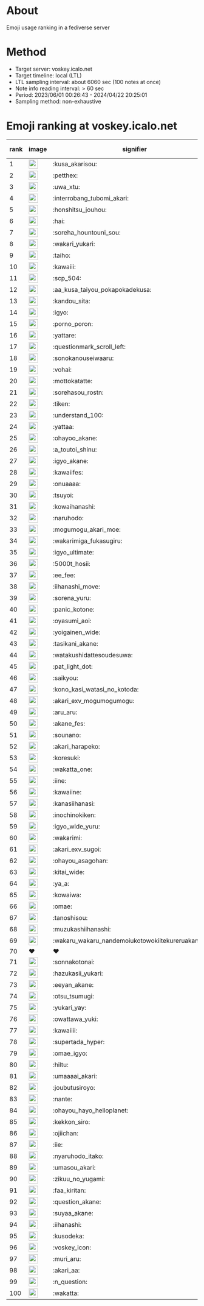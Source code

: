 # About
Emoji usage ranking in a fediverse server

# Method
- Target server: voskey.icalo.net
- Target timeline: local (LTL)
- LTL sampling interval: about 6060 sec (100 notes at once)
- Note info reading interval: > 60 sec
- Period: 2023/06/01 00:26:43 - 2024/04/22 20:25:01 
- Sampling method: non-exhaustive

# Emoji ranking at voskey.icalo.net

|rank|image|signifier|type|frequency score|
|----|----|----|----|----|
|1|<img height="24" src="https://voskey.icalo.net/emoji/kusa_akarisou.webp">|:kusa_akarisou:|custom|24092|
|2|<img height="24" src="https://voskey.icalo.net/emoji/petthex.webp">|:petthex:|custom|16569|
|3|<img height="24" src="https://voskey.icalo.net/emoji/uwa_xtu.webp">|:uwa_xtu:|custom|11084|
|4|<img height="24" src="https://voskey.icalo.net/emoji/interrobang_tubomi_akari.webp">|:interrobang_tubomi_akari:|custom|8192|
|5|<img height="24" src="https://voskey.icalo.net/emoji/honshitsu_jouhou.webp">|:honshitsu_jouhou:|custom|8063|
|6|<img height="24" src="https://voskey.icalo.net/emoji/hai.webp">|:hai:|custom|7209|
|7|<img height="24" src="https://voskey.icalo.net/emoji/soreha_hountouni_sou.webp">|:soreha_hountouni_sou:|custom|6570|
|8|<img height="24" src="https://voskey.icalo.net/emoji/wakari_yukari.webp">|:wakari_yukari:|custom|6447|
|9|<img height="24" src="https://voskey.icalo.net/emoji/taiho.webp">|:taiho:|custom|6411|
|10|<img height="24" src="https://voskey.icalo.net/emoji/kawaiii.webp">|:kawaiii:|custom|5360|
|11|<img height="24" src="https://voskey.icalo.net/emoji/scp_504.webp">|:scp_504:|custom|5327|
|12|<img height="24" src="https://voskey.icalo.net/emoji/aa_kusa_taiyou_pokapokadekusa.webp">|:aa_kusa_taiyou_pokapokadekusa:|custom|5188|
|13|<img height="24" src="https://voskey.icalo.net/emoji/kandou_sita.webp">|:kandou_sita:|custom|4814|
|14|<img height="24" src="https://voskey.icalo.net/emoji/igyo.webp">|:igyo:|custom|4262|
|15|<img height="24" src="https://voskey.icalo.net/emoji/porno_poron.webp">|:porno_poron:|custom|4041|
|16|<img height="24" src="https://voskey.icalo.net/emoji/yattare.webp">|:yattare:|custom|3932|
|17|<img height="24" src="https://voskey.icalo.net/emoji/questionmark_scroll_left.webp">|:questionmark_scroll_left:|custom|3896|
|18|<img height="24" src="https://voskey.icalo.net/emoji/sonokanouseiwaaru.webp">|:sonokanouseiwaaru:|custom|3789|
|19|<img height="24" src="https://voskey.icalo.net/emoji/vohai.webp">|:vohai:|custom|3700|
|20|<img height="24" src="https://voskey.icalo.net/emoji/mottokatatte.webp">|:mottokatatte:|custom|3652|
|21|<img height="24" src="https://voskey.icalo.net/emoji/sorehasou_rostn.webp">|:sorehasou_rostn:|custom|3563|
|22|<img height="24" src="https://voskey.icalo.net/emoji/tiken.webp">|:tiken:|custom|3443|
|23|<img height="24" src="https://voskey.icalo.net/emoji/understand_100.webp">|:understand_100:|custom|3229|
|24|<img height="24" src="https://voskey.icalo.net/emoji/yattaa.webp">|:yattaa:|custom|3012|
|25|<img height="24" src="https://voskey.icalo.net/emoji/ohayoo_akane.webp">|:ohayoo_akane:|custom|2955|
|26|<img height="24" src="https://voskey.icalo.net/emoji/a_toutoi_shinu.webp">|:a_toutoi_shinu:|custom|2909|
|27|<img height="24" src="https://voskey.icalo.net/emoji/igyo_akane.webp">|:igyo_akane:|custom|2877|
|28|<img height="24" src="https://voskey.icalo.net/emoji/kawaiifes.webp">|:kawaiifes:|custom|2735|
|29|<img height="24" src="https://voskey.icalo.net/emoji/onuaaaa.webp">|:onuaaaa:|custom|2726|
|30|<img height="24" src="https://voskey.icalo.net/emoji/tsuyoi.webp">|:tsuyoi:|custom|2705|
|31|<img height="24" src="https://voskey.icalo.net/emoji/kowaihanashi.webp">|:kowaihanashi:|custom|2614|
|32|<img height="24" src="https://voskey.icalo.net/emoji/naruhodo.webp">|:naruhodo:|custom|2519|
|33|<img height="24" src="https://voskey.icalo.net/emoji/mogumogu_akari_moe.webp">|:mogumogu_akari_moe:|custom|2491|
|34|<img height="24" src="https://voskey.icalo.net/emoji/wakarimiga_fukasugiru.webp">|:wakarimiga_fukasugiru:|custom|2344|
|35|<img height="24" src="https://voskey.icalo.net/emoji/igyo_ultimate.webp">|:igyo_ultimate:|custom|2320|
|36|<img height="24" src="https://voskey.icalo.net/emoji/5000t_hosii.webp">|:5000t_hosii:|custom|2300|
|37|<img height="24" src="https://voskey.icalo.net/emoji/ee_fee.webp">|:ee_fee:|custom|2204|
|38|<img height="24" src="https://voskey.icalo.net/emoji/iihanashi_move.webp">|:iihanashi_move:|custom|2191|
|39|<img height="24" src="https://voskey.icalo.net/emoji/sorena_yuru.webp">|:sorena_yuru:|custom|2189|
|40|<img height="24" src="https://voskey.icalo.net/emoji/panic_kotone.webp">|:panic_kotone:|custom|2147|
|41|<img height="24" src="https://voskey.icalo.net/emoji/oyasumi_aoi.webp">|:oyasumi_aoi:|custom|2107|
|42|<img height="24" src="https://voskey.icalo.net/emoji/yoigainen_wide.webp">|:yoigainen_wide:|custom|2041|
|43|<img height="24" src="https://voskey.icalo.net/emoji/tasikani_akane.webp">|:tasikani_akane:|custom|1990|
|44|<img height="24" src="https://voskey.icalo.net/emoji/watakushidattesoudesuwa.webp">|:watakushidattesoudesuwa:|custom|1956|
|45|<img height="24" src="https://voskey.icalo.net/emoji/pat_light_dot.webp">|:pat_light_dot:|custom|1831|
|46|<img height="24" src="https://voskey.icalo.net/emoji/saikyou.webp">|:saikyou:|custom|1793|
|47|<img height="24" src="https://voskey.icalo.net/emoji/kono_kasi_watasi_no_kotoda.webp">|:kono_kasi_watasi_no_kotoda:|custom|1774|
|48|<img height="24" src="https://voskey.icalo.net/emoji/akari_exv_mogumogumogu.webp">|:akari_exv_mogumogumogu:|custom|1764|
|49|<img height="24" src="https://voskey.icalo.net/emoji/aru_aru.webp">|:aru_aru:|custom|1753|
|50|<img height="24" src="https://voskey.icalo.net/emoji/akane_fes.webp">|:akane_fes:|custom|1745|
|51|<img height="24" src="https://voskey.icalo.net/emoji/sounano.webp">|:sounano:|custom|1739|
|52|<img height="24" src="https://voskey.icalo.net/emoji/akari_harapeko.webp">|:akari_harapeko:|custom|1735|
|53|<img height="24" src="https://voskey.icalo.net/emoji/koresuki.webp">|:koresuki:|custom|1706|
|54|<img height="24" src="https://voskey.icalo.net/emoji/wakatta_one.webp">|:wakatta_one:|custom|1659|
|55|<img height="24" src="https://voskey.icalo.net/emoji/iine.webp">|:iine:|custom|1651|
|56|<img height="24" src="https://voskey.icalo.net/emoji/kawaiine.webp">|:kawaiine:|custom|1640|
|57|<img height="24" src="https://voskey.icalo.net/emoji/kanasiihanasi.webp">|:kanasiihanasi:|custom|1558|
|58|<img height="24" src="https://voskey.icalo.net/emoji/inochinokiken.webp">|:inochinokiken:|custom|1530|
|59|<img height="24" src="https://voskey.icalo.net/emoji/igyo_wide_yuru.webp">|:igyo_wide_yuru:|custom|1514|
|60|<img height="24" src="https://voskey.icalo.net/emoji/wakarimi.webp">|:wakarimi:|custom|1505|
|61|<img height="24" src="https://voskey.icalo.net/emoji/akari_exv_sugoi.webp">|:akari_exv_sugoi:|custom|1483|
|62|<img height="24" src="https://voskey.icalo.net/emoji/ohayou_asagohan.webp">|:ohayou_asagohan:|custom|1472|
|63|<img height="24" src="https://voskey.icalo.net/emoji/kitai_wide.webp">|:kitai_wide:|custom|1375|
|64|<img height="24" src="https://voskey.icalo.net/emoji/ya_a.webp">|:ya_a:|custom|1345|
|65|<img height="24" src="https://voskey.icalo.net/emoji/kowaiwa.webp">|:kowaiwa:|custom|1343|
|66|<img height="24" src="https://voskey.icalo.net/emoji/omae.webp">|:omae:|custom|1339|
|67|<img height="24" src="https://voskey.icalo.net/emoji/tanoshisou.webp">|:tanoshisou:|custom|1297|
|68|<img height="24" src="https://voskey.icalo.net/emoji/muzukashiihanashi.webp">|:muzukashiihanashi:|custom|1241|
|69|<img height="24" src="https://voskey.icalo.net/emoji/wakaru_wakaru_nandemoiukotowokiitekureruakanetyan.webp">|:wakaru_wakaru_nandemoiukotowokiitekureruakanetyan:|custom|1232|
|70|❤|❤|unicode|1221|
|71|<img height="24" src="https://voskey.icalo.net/emoji/sonnakotonai.webp">|:sonnakotonai:|custom|1216|
|72|<img height="24" src="https://voskey.icalo.net/emoji/hazukasii_yukari.webp">|:hazukasii_yukari:|custom|1190|
|73|<img height="24" src="https://voskey.icalo.net/emoji/eeyan_akane.webp">|:eeyan_akane:|custom|1182|
|74|<img height="24" src="https://voskey.icalo.net/emoji/otsu_tsumugi.webp">|:otsu_tsumugi:|custom|1176|
|75|<img height="24" src="https://voskey.icalo.net/emoji/yukari_yay.webp">|:yukari_yay:|custom|1172|
|76|<img height="24" src="https://voskey.icalo.net/emoji/owattawa_yuki.webp">|:owattawa_yuki:|custom|1154|
|77|<img height="24" src="https://voskey.icalo.net/emoji/kawaiiii.webp">|:kawaiiii:|custom|1139|
|78|<img height="24" src="https://voskey.icalo.net/emoji/supertada_hyper.webp">|:supertada_hyper:|custom|1126|
|79|<img height="24" src="https://voskey.icalo.net/emoji/omae_igyo.webp">|:omae_igyo:|custom|1123|
|80|<img height="24" src="https://voskey.icalo.net/emoji/hiltu.webp">|:hiltu:|custom|1118|
|81|<img height="24" src="https://voskey.icalo.net/emoji/umaaaai_akari.webp">|:umaaaai_akari:|custom|1115|
|82|<img height="24" src="https://voskey.icalo.net/emoji/joubutusiroyo.webp">|:joubutusiroyo:|custom|1113|
|83|<img height="24" src="https://voskey.icalo.net/emoji/nante.webp">|:nante:|custom|1110|
|84|<img height="24" src="https://voskey.icalo.net/emoji/ohayou_hayo_helloplanet.webp">|:ohayou_hayo_helloplanet:|custom|1101|
|85|<img height="24" src="https://voskey.icalo.net/emoji/kekkon_siro.webp">|:kekkon_siro:|custom|1090|
|86|<img height="24" src="https://voskey.icalo.net/emoji/ojiichan.webp">|:ojiichan:|custom|1085|
|87|<img height="24" src="https://voskey.icalo.net/emoji/iie.webp">|:iie:|custom|1073|
|88|<img height="24" src="https://voskey.icalo.net/emoji/nyaruhodo_itako.webp">|:nyaruhodo_itako:|custom|1067|
|89|<img height="24" src="https://voskey.icalo.net/emoji/umasou_akari.webp">|:umasou_akari:|custom|1066|
|90|<img height="24" src="https://voskey.icalo.net/emoji/zikuu_no_yugami.webp">|:zikuu_no_yugami:|custom|1062|
|91|<img height="24" src="https://voskey.icalo.net/emoji/faa_kiritan.webp">|:faa_kiritan:|custom|1048|
|92|<img height="24" src="https://voskey.icalo.net/emoji/question_akane.webp">|:question_akane:|custom|1046|
|93|<img height="24" src="https://voskey.icalo.net/emoji/suyaa_akane.webp">|:suyaa_akane:|custom|1039|
|94|<img height="24" src="https://voskey.icalo.net/emoji/iihanashi.webp">|:iihanashi:|custom|1021|
|95|<img height="24" src="https://voskey.icalo.net/emoji/kusodeka.webp">|:kusodeka:|custom|1015|
|96|<img height="24" src="https://voskey.icalo.net/emoji/voskey_icon.webp">|:voskey_icon:|custom|999|
|97|<img height="24" src="https://voskey.icalo.net/emoji/muri_aru.webp">|:muri_aru:|custom|982|
|98|<img height="24" src="https://voskey.icalo.net/emoji/akari_aa.webp">|:akari_aa:|custom|979|
|99|<img height="24" src="https://voskey.icalo.net/emoji/n_question.webp">|:n_question:|custom|978|
|100|<img height="24" src="https://voskey.icalo.net/emoji/wakatta.webp">|:wakatta:|custom|969|
